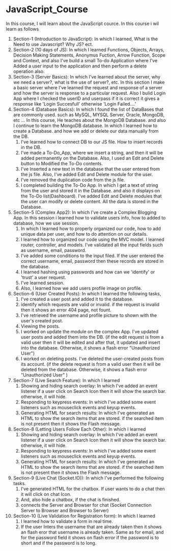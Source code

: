 # JavaScript_Course 

  In this course, I will learn about the JavaScript cource. In this course i wil learn as follows
  1. Section-1 (Introduction to JavaScript): In which I learned, What is the Need to use Javascript? Why JS? ect.
  2. Section-2 (10 days of JS): In which I learned Functions, Objects, Arrays, Decision Making Statements, Anonymus Fuction, Arrow Function, Scope and Context, and
    also I've build a small To-do Application where I've Added a user input to the application and then perform a delete operation also.
  3. Section-3 (Server Basics): In which I've learned about the server, why we need a server?, what is the use of server?, etc.
     In this section I make a basic server where I've learned the request and response of a server and how the server is response to a particular request. Also I           bulid Login App where I checked the userID and userpass if it is correct it gives a response like 'Login Succesfull' otherwise 'Login Failed....'
  4. Section-4 (Database Basics): In which I found the list of DataBases that are commonly used. such as MySQL, MYSQL Server, Oracle, MongoDB, etc ...
     In this course, He teaches about the MongoDB Database. and also I continue to learn the MongoDB database. In which I learned how to create a Database. and how we add or delete our data manually from the DB. 
     1. I've learned how to connect DB to our JS file. How to insert records in the DB.
     2. I've made a To-Do_App, where we insert a string, and then it will be added permanently on the Database. Also, I used an Edit and Delete button to Modified the To-Do contents.
     3. I've Inserted a new text in the database that the user entered from the js file. Also, I've added Edit and Delete module for the user.
     4. I've removed the duplication code from the js file.
     5. I completed building the To-Do App. In which I get a text of string from the user and stored it in the Database. and also it displays on the To-Do list(Dashboard). I've added Edit and Delete modules that the user can modify or delete content. All the data is stored in the Database.
  5. Section-5 (Complex App2): In which I've create a Complex Blogging App. In this session i learned how to validate users info, how to added to database, how we use session.  
     1. In which I learned how to properly organized our code, how to add unique data per user, and how to do attention on our details.
     2. I learned how to organized our code using the MVC model. I learned router, controller, and models. I've validated all the input fields such as username,     email, password.
     3. I've added some conditions to the input filed. If the user entered the correct username, email, password then these records are stored in the database.
     4. I learned hashing using passwords and how can we 'identify' or 'trust' a user request.
     5. I've learned session.
     6. Also, I learned how we add users profile image on profile.
  6. Section-6 (User Created Posts): In which I learned the following tasks,
     1. I've created a user post and added it to the database.
     2. identify which requests are valid or invalid. if the request is invalid then it shows an error 404 page, not fount.
     3. I've retrieved the username and profile picture to shown with the user's created post.
     4. Viewing the posts.
     5. I worked on update the module on the complex App. I've updated user posts and added them into the DB. (if the edit request is from a valid user then it  will be edited and after that, it updated and insert into the database. Otherwise, it shows a flash error "Unauthorized User")
     6. I worked on deleting posts. I've deleted the user-created posts from its account. (if the delete request is from a valid user then it will be deleted from the database. Otherwise, it shows a flash error "Unauthorized User" )
  7. Section-7 (Live Search Feature): In which I learned
     1. Showing and hiding search overlay: In which I've added an event listener if a user click on Search Icon then it will show the search bar. otherwise, it will hide.
     2. Responding to keypress events: In which I've added some event listeners such as mouseclick events and keyup events.
     3. Generating HTML for search results: In which I've generated an HTML to show the search items that are stored. if the searched item is not present then it shows the Flash message.
  8. Section-8 (Letting Users Follow Each Other): In which I learned
     1. Showing and hiding search overlay: In which I've added an event listener if a user click on Search Icon then it will show the search bar. otherwise, it will hide.
     2. Responding to keypress events: In which I've added some event listeners such as mouseclick events and keyup events.
     3. Generating HTML for search results: In which I've generated an HTML to show the search items that are stored. if the searched item is not present then it shows the Flash message.
  9. Section-9 (Live Chat (Socket.IO)):  In which I've performed the following tasks.
     1. I've generated HTML for the chatbox. If user wants to do a chat then it will click on chat Icon.
     2. And, also hide a chatbox, if the chat is finished.
     3. connects the Server and Browser for chat (Socket Connection Server to Browser and Browser to Server)
 10. Section-10 (Live Validation for Registration form): In which I learned
     1. I learned how to validate a form in real time.
     2. If the user Inters the username that are already taken then it shows an flash eror that username is already taken. Same as for email, and for the password field it shows on flash error if the password is to short and if the password is to long. 


